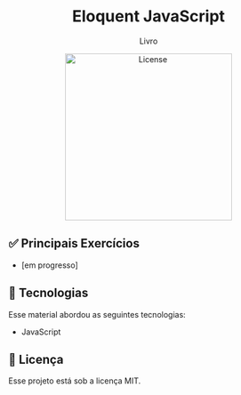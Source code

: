 <h1 align="center"> Eloquent JavaScript </h1>
<p align=center>Livro</p>

<p align="center">
  <img width=300 alt="License" src="https://media.licdn.com/dms/image/v2/D4D22AQF-AUXOK54rpA/feedshare-shrink_800/feedshare-shrink_800/0/1725313407080?e=1728518400&v=beta&t=cOt-P-vARme738QT93unAK8hQNah6efzg-w20kym6Qs" alt="Capa do livro 'Eloquent JavaScript'">
</p>

## ✅ Principais Exercícios
- [em progresso]


## 🚀 Tecnologias
Esse material abordou as seguintes tecnologias:
- JavaScript

## :memo: Licença
Esse projeto está sob a licença MIT.
